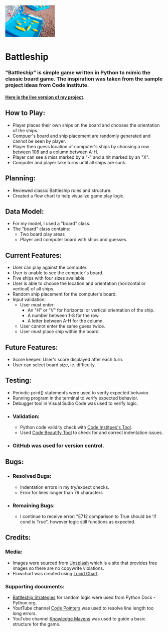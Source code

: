 # ![Battleship icon](./assets/images/readme-hero.png)

# Battleship
### "Battleship" is simple game written in Python to mimic the classic board game. The inspiration was taken from the sample project ideas from Code Institute.

#### [Here is the live version of my project]().

## How to Play:
- Player places their own ships on the board and chooses the orientation of the ships.
- Compuer's board and ship placement are randomly generated and cannot be seen by player.
- Player then guess location of computer's ships by choosing a row between 108 and a column between A-H.
- Player can see a miss marked by a "-" and a hit marked by an "X".
- Computer and player take turns until all ships are sunk.

## Planning:
- Reviewed classic Battleship rules and structure.
- Created a flow chart to help visualize game play logic.

## Data Model:
- For my model, I used a "board" class.
- The "board" class contains:
    - Two board play areas
    - Player and computer board with ships and guesses.

## Current Features:
- User can play against the computer.
- User is unable to see the computer's board.
- Five ships with four sizes available.
- User is able to choose the location and orientation (horizontal or vertical) of all ships.
- Random ship placement for the computer's board.
- Input validation:
    - User must enter:
        - An "H" or "V" for horizontal or vertical orientation of the ship.
        - A number between 1-8 for the row.
        - A letter between A-H for the column.
    - User cannot enter the same guess twice.
    - User must place ship within the board.
        

## Future Features:
- Score keeper: User's score displayed after each turn.
- User can select board size, ie. difficulty.

## Testing:
- Periodic print() statements were used to verify expected behavior.
- Running program in the terminal to verify expected behavior.
- Debugger tool in Visual Sudio Code was used to verify logic.
- ### Validation:
    - Python code validity check with [Code Institues's Tool](https://pep8ci.herokuapp.com/#).
    - Used [Code Beautify Tool](https://codebeautify.org/python-formatter-beautifier#) to check for and correct indentation issues.
- ### GitHub was used for version control.

## Bugs:
- ### Resolved Bugs:
    - Indentation errors in my try/expect checks.
    - Error for lines longer than 79 characters
- ### Remaining Bugs:
    - I continue to receive error: "E712 comparison to True should be 'if cond is True", however logic still functions as expected.

## Credits:
### Media:
- Images were sourced from [Unsplash](https://unsplash.com/) which is a site that provides free images so there are no copywrite violations.
-  Flowchart was created using [Lucid Chart](https://lucidchart.com/).
### Supporting documents:
- [Battleship Strategies](https://docs.python.org/3/library/random.html) for random logic were used from Python Docs - Python.org.
- YoutTube channel [Code Pointers](https://www.youtube.com/watch?v=PNTvJ4MShlc) was used to resolve line length too long errors.
- YouTube channel [Knowledge Mavens](https://www.youtube.com/watch?v=tF1WRCrd_HQ&t=0s) was used to guide a basic structure for the game.


